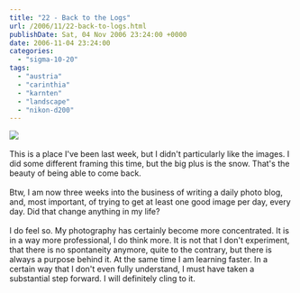 ```yaml
---
title: "22 - Back to the Logs"
url: /2006/11/22-back-to-logs.html
publishDate: Sat, 04 Nov 2006 23:24:00 +0000
date: 2006-11-04 23:24:00
categories: 
  - "sigma-10-20"
tags: 
  - "austria"
  - "carinthia"
  - "karnten"
  - "landscape"
  - "nikon-d200"
---
```

<a href="https://d25zfm9zpd7gm5.cloudfront.net/1200x1200/2006/20061104_163438_ps.jpg"><img src="https://d25zfm9zpd7gm5.cloudfront.net/0600x0600/2006/20061104_163438_ps.jpg"/></a><br/><br/>This is a place I've been last week, but I didn't particularly like the images. I did some different framing this time, but the big plus is the snow. That's the beauty of being able to come back.<br/><br/>Btw, I am now three weeks into the business of writing a daily photo blog, and, most important, of trying to get at least one good image per day, every day. Did that change anything in my life? <br/><br/>I do feel so. My photography has certainly become more concentrated. It is in a way more professional, I do think more. It is not that I don't experiment, that there is no spontaneity anymore, quite to the contrary, but there is always a purpose behind it. At the same time I am learning faster. In a certain way that I don't even fully understand, I must have taken a substantial step forward. I will definitely cling to it.
